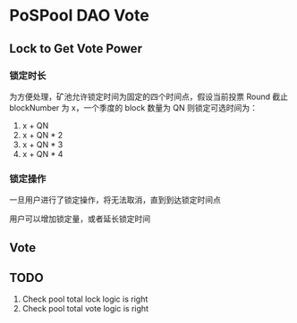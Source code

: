 # PoSPool DAO Vote

## Lock to Get Vote Power

### 锁定时长

为方便处理，矿池允许锁定时间为固定的四个时间点，假设当前投票 Round 截止 blockNumber 为 x，一个季度的 block 数量为 QN 则锁定可选时间为：

1. x + QN
2. x + QN * 2
3. x + QN * 3
4. x + QN * 4

### 锁定操作

一旦用户进行了锁定操作，将无法取消，直到到达锁定时间点

用户可以增加锁定量，或者延长锁定时间

## Vote

## TODO

1. Check pool total lock logic is right
2. Check pool total vote logic is right
